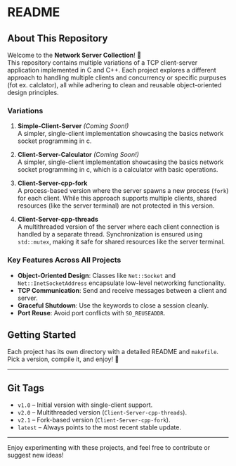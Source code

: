 # README

## About This Repository
Welcome to the **Network Server Collection**! 🎉  
This repository contains multiple variations of a TCP client-server application implemented in C and C++. Each project explores a different approach to handling multiple clients and concurrency or specific purpuses (fot ex. calclator), all while adhering to clean and reusable object-oriented design principles.

### Variations

1. **Simple-Client-Server** *(Coming Soon!)*  
   A simpler, single-client implementation showcasing the basics network socket programming in c.

2. **Client-Server-Calculator** *(Coming Soon!)*  
   A simpler, single-client implementation showcasing the basics network socket programming in c, which is a calculator with basic operations.
   
3. **Client-Server-cpp-fork**  
   A process-based version where the server spawns a new process (`fork`) for each client. While this approach supports multiple clients, shared resources (like the server terminal) are not protected in this version.

4. **Client-Server-cpp-threads**  
   A multithreaded version of the server where each client connection is handled by a separate thread. Synchronization is ensured using `std::mutex`, making it safe for shared resources like the server terminal.


### Key Features Across All Projects
- **Object-Oriented Design**: Classes like `Net::Socket` and `Net::InetSocketAddress` encapsulate low-level networking functionality.  
- **TCP Communication**: Send and receive messages between a client and server.  
- **Graceful Shutdown**: Use the keywords to close a session cleanly.  
- **Port Reuse**: Avoid port conflicts with `SO_REUSEADDR`.  

## Getting Started
Each project has its own directory with a detailed README and `makefile`. Pick a version, compile it, and enjoy! 🚀  

---

## Git Tags
- `v1.0` – Initial version with single-client support.
- `v2.0` – Multithreaded version (`Client-Server-cpp-threads`).
- `v2.1` – Fork-based version (`Client-Server-cpp-fork`).  
- `latest` – Always points to the most recent stable update.

---

Enjoy experimenting with these projects, and feel free to contribute or suggest new ideas!
